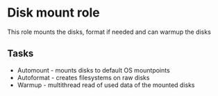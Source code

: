 # Disk mount role

This role mounts the disks, format if needed and can warmup the disks

## Tasks

* Automount - mounts disks to default OS mountpoints
* Autoformat - creates filesystems on raw disks
* Warmup - multithread read of used data of the mounted disks
